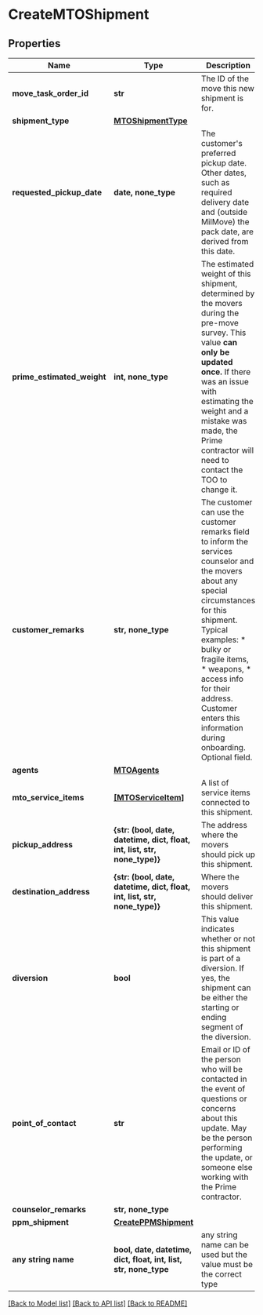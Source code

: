 # CreateMTOShipment


## Properties
Name | Type | Description | Notes
------------ | ------------- | ------------- | -------------
**move_task_order_id** | **str** | The ID of the move this new shipment is for. | 
**shipment_type** | [**MTOShipmentType**](MTOShipmentType.md) |  | 
**requested_pickup_date** | **date, none_type** | The customer&#39;s preferred pickup date. Other dates, such as required delivery date and (outside MilMove) the pack date, are derived from this date.  | [optional] 
**prime_estimated_weight** | **int, none_type** | The estimated weight of this shipment, determined by the movers during the pre-move survey. This value **can only be updated once.** If there was an issue with estimating the weight and a mistake was made, the Prime contractor will need to contact the TOO to change it.  | [optional] 
**customer_remarks** | **str, none_type** | The customer can use the customer remarks field to inform the services counselor and the movers about any special circumstances for this shipment. Typical examples:   * bulky or fragile items,   * weapons,   * access info for their address.  Customer enters this information during onboarding. Optional field.  | [optional] 
**agents** | [**MTOAgents**](MTOAgents.md) |  | [optional] 
**mto_service_items** | [**[MTOServiceItem]**](MTOServiceItem.md) | A list of service items connected to this shipment. | [optional] 
**pickup_address** | **{str: (bool, date, datetime, dict, float, int, list, str, none_type)}** | The address where the movers should pick up this shipment. | [optional] 
**destination_address** | **{str: (bool, date, datetime, dict, float, int, list, str, none_type)}** | Where the movers should deliver this shipment. | [optional] 
**diversion** | **bool** | This value indicates whether or not this shipment is part of a diversion. If yes, the shipment can be either the starting or ending segment of the diversion.  | [optional] 
**point_of_contact** | **str** | Email or ID of the person who will be contacted in the event of questions or concerns about this update. May be the person performing the update, or someone else working with the Prime contractor.  | [optional] 
**counselor_remarks** | **str, none_type** |  | [optional] 
**ppm_shipment** | [**CreatePPMShipment**](CreatePPMShipment.md) |  | [optional] 
**any string name** | **bool, date, datetime, dict, float, int, list, str, none_type** | any string name can be used but the value must be the correct type | [optional]

[[Back to Model list]](../README.md#documentation-for-models) [[Back to API list]](../README.md#documentation-for-api-endpoints) [[Back to README]](../README.md)


